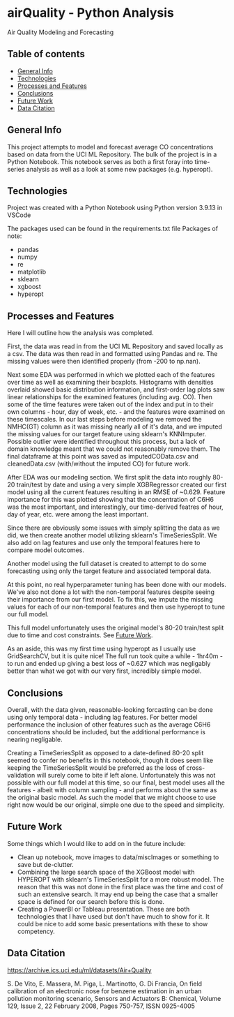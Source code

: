 # airQuality - Python Analysis
Air Quality Modeling and Forecasting

## Table of contents
* [General Info](#general-info)
* [Technologies](#technologies)
* [Processes and Features](#processes-and-features)
* [Conclusions](#conclusions)
* [Future Work](#future-work)
* [Data Citation](#data-citation)

## General Info
This project attempts to model and forecast average CO concentrations based on data from the UCI ML Repository.  The bulk of the project is in a Python Notebook.  This notebook serves as both a first foray into time-series analysis as well as a look at some new packages (e.g. hyperopt).

## Technologies
Project was created with a Python Notebook using Python version 3.9.13 in VSCode

The packages used can be found in the requirements.txt file
Packages of note:
-   pandas
-   numpy
-   re
-   matplotlib
-   sklearn
-   xgboost
-   hyperopt

## Processes and Features
Here I will outline how the analysis was completed.

First, the data was read in from the UCI ML Repository and saved locally as a csv.  The data was then read in and formatted using Pandas and re.  The missing values were then identified properly (from -200 to np.nan).

Next some EDA was performed in which we plotted each of the features over time as well as examining their boxplots.  Histograms with densities overlaid showed basic distribution information, and first-order lag plots saw linear relationships for the examined features (including avg. CO).  Then some of the time features were taken out of the index and put in to their own columns - hour, day of week, etc. - and the features were examined on these timescales.  In our last steps before modeling we removed the NMHC(GT) column as it was missing nearly all of it's data, and we imputed the missing values for our target feature using sklearn's KNNImputer.  Possible outlier were identified throughout this process, but a lack of domain knowledge meant that we could not reasonably remove them.  The final dataframe at this point was saved as imputedCOData.csv and cleanedData.csv (with/without the imputed CO) for future work.

After EDA was our modeling section.  We first split the data into roughly 80-20 train/test by date and using a very simple XGBRegressor created our first model using all the current features resulting in an RMSE of ~0.629.  Feature importance for this was plotted showing that the concentration of C6H6 was the most important, and interestingly, our time-derived featres of hour, day of year, etc. were among the least important.  

Since there are obviously some issues with simply splitting the data as we did, we then create another model utilizing sklearn's TimeSeriesSplit.  We also add on lag features and use only the temporal features here to compare model outcomes.  

Another model using the full dataset is created to attempt to do some forecasting using only the target feature and associated temporal data.  

At this point, no real hyperparameter tuning has been done with our models.  We've also not done a lot with the non-temporal features despite seeing their importance from our first model.  To fix this, we impute the missing values for each of our non-temporal features and then use hyperopt to tune our full model.  

This full model unfortunately uses the original model's 80-20 train/test split due to time and cost constraints.  See [Future Work](#future-work).

As an aside, this was my first time using hyperopt as I usually use GridSearchCV, but it is quite nice! The full run took quite a while - 1hr40m - to run and ended up giving a best loss of ~0.627 which was negligably better than what we got with our very first, incredibly simple model.

## Conclusions
Overall, with the data given, reasonable-looking forcasting can be done using only temporal data - including lag features.  For better model performance the inclusion of other features such as the average C6H6 concentrations should be included, but the additional performance is nearing negligable.  

Creating a TimeSeriesSplit as opposed to a  date-defined 80-20 split seemed to confer no benefits in this notebook, though it does seem like keeping the TimeSeriesSplit would be preferred as the loss of cross-validation will surely come to bite if left alone.  Unfortunately this was not possible with our full model at this time, so our final, best model uses all the features - albeit with column sampling - and performs about the same as the original basic model.  As such the model that we might choose to use right now would be our original, simple one due to the speed and simplicity.

## Future Work
Some things which I would like to add on in the future include:
- Clean up notebook, move images to data/miscImages or something to save but de-clutter.
- Combining the large search space of the XGBoost model with HYPEROPT with sklearn's TimeSeriesSplit for a more robust model.  The reason that this was not done in the first place was the time and cost of such an extensive search.  It may end up being the case that a smaller space is defined for our search before this is done.
- Creating a PowerBI or Tableau presentation.  These are both technologies that I have used but don't have much to show for it.  It could be nice to add some basic presentations with these to show competency. 

## Data Citation
https://archive.ics.uci.edu/ml/datasets/Air+Quality

S. De Vito, E. Massera, M. Piga, L. Martinotto, G. Di Francia, On field calibration of an electronic nose for benzene estimation in an urban pollution monitoring scenario, Sensors and Actuators B: Chemical, Volume 129, Issue 2, 22 February 2008, Pages 750-757, ISSN 0925-4005
